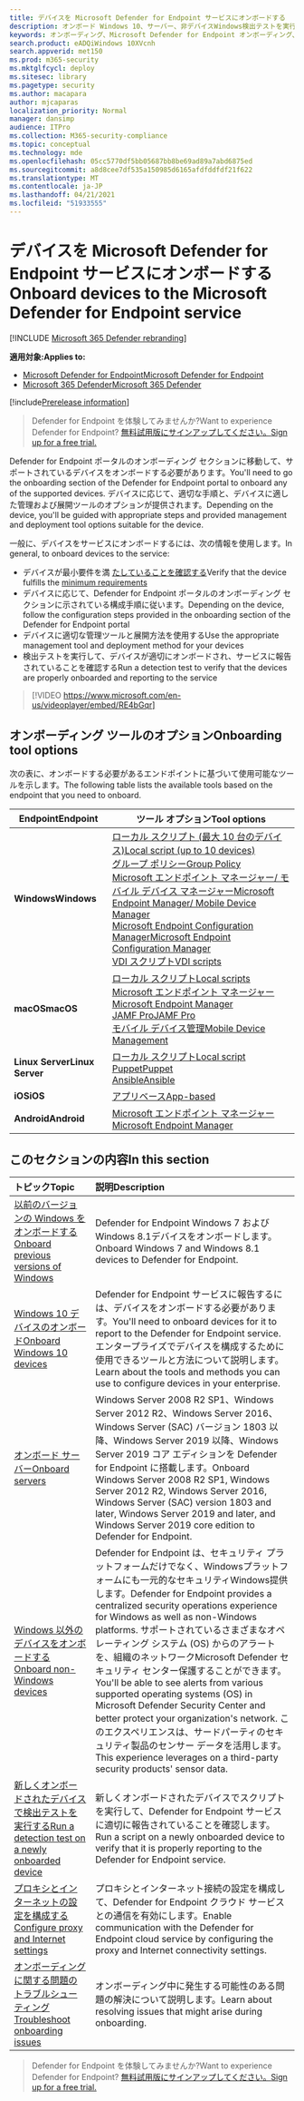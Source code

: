 ```yaml
---
title: デバイスを Microsoft Defender for Endpoint サービスにオンボードする
description: オンボード Windows 10、サーバー、非デバイスWindows検出テストを実行する方法について学習します。
keywords: オンボーディング、Microsoft Defender for Endpoint オンボーディング、sccm、グループ ポリシー、mdm、ローカル スクリプト、検出テスト
search.product: eADQiWindows 10XVcnh
search.appverid: met150
ms.prod: m365-security
ms.mktglfcycl: deploy
ms.sitesec: library
ms.pagetype: security
ms.author: macapara
author: mjcaparas
localization_priority: Normal
manager: dansimp
audience: ITPro
ms.collection: M365-security-compliance
ms.topic: conceptual
ms.technology: mde
ms.openlocfilehash: 05cc5770df5bb05687bb8be69ad89a7abd6875ed
ms.sourcegitcommit: a8d8cee7df535a150985d6165afdfddfdf21f622
ms.translationtype: MT
ms.contentlocale: ja-JP
ms.lasthandoff: 04/21/2021
ms.locfileid: "51933555"
---
```

# <a name="onboard-devices-to-the-microsoft-defender-for-endpoint-service"></a><span data-ttu-id="99072-104">デバイスを Microsoft Defender for Endpoint サービスにオンボードする</span><span class="sxs-lookup"><span data-stu-id="99072-104">Onboard devices to the Microsoft Defender for Endpoint service</span></span>

[!INCLUDE [Microsoft 365 Defender rebranding](../../includes/microsoft-defender.md)]

<span data-ttu-id="99072-105">**適用対象:**</span><span class="sxs-lookup"><span data-stu-id="99072-105">**Applies to:**</span></span>
- [<span data-ttu-id="99072-106">Microsoft Defender for Endpoint</span><span class="sxs-lookup"><span data-stu-id="99072-106">Microsoft Defender for Endpoint</span></span>](https://go.microsoft.com/fwlink/p/?linkid=2154037)
- [<span data-ttu-id="99072-107">Microsoft 365 Defender</span><span class="sxs-lookup"><span data-stu-id="99072-107">Microsoft 365 Defender</span></span>](https://go.microsoft.com/fwlink/?linkid=2118804)

[!include[Prerelease information](../../includes/prerelease.md)]

><span data-ttu-id="99072-108">Defender for Endpoint を体験してみませんか?</span><span class="sxs-lookup"><span data-stu-id="99072-108">Want to experience Defender for Endpoint?</span></span> [<span data-ttu-id="99072-109">無料試用版にサインアップしてください。</span><span class="sxs-lookup"><span data-stu-id="99072-109">Sign up for a free trial.</span></span>](https://www.microsoft.com/microsoft-365/windows/microsoft-defender-atp?ocid=docs-wdatp-onboardconfigure-abovefoldlink)

<span data-ttu-id="99072-110">Defender for Endpoint ポータルのオンボーディング セクションに移動して、サポートされているデバイスをオンボードする必要があります。</span><span class="sxs-lookup"><span data-stu-id="99072-110">You'll need to go the onboarding section of the Defender for Endpoint portal to onboard any of the supported devices.</span></span> <span data-ttu-id="99072-111">デバイスに応じて、適切な手順と、デバイスに適した管理および展開ツールのオプションが提供されます。</span><span class="sxs-lookup"><span data-stu-id="99072-111">Depending on the device, you'll be guided with appropriate steps and provided management and deployment tool options suitable for the device.</span></span> 

<span data-ttu-id="99072-112">一般に、デバイスをサービスにオンボードするには、次の情報を使用します。</span><span class="sxs-lookup"><span data-stu-id="99072-112">In general, to onboard devices to the service:</span></span>

- <span data-ttu-id="99072-113">デバイスが最小要件を満 [たしていることを確認する](minimum-requirements.md)</span><span class="sxs-lookup"><span data-stu-id="99072-113">Verify that the device fulfills the [minimum requirements](minimum-requirements.md)</span></span>
- <span data-ttu-id="99072-114">デバイスに応じて、Defender for Endpoint ポータルのオンボーディング セクションに示されている構成手順に従います。</span><span class="sxs-lookup"><span data-stu-id="99072-114">Depending on the device, follow the configuration steps provided in the onboarding section of the Defender for Endpoint portal</span></span>
- <span data-ttu-id="99072-115">デバイスに適切な管理ツールと展開方法を使用する</span><span class="sxs-lookup"><span data-stu-id="99072-115">Use the appropriate management tool and deployment method for your devices</span></span>
- <span data-ttu-id="99072-116">検出テストを実行して、デバイスが適切にオンボードされ、サービスに報告されていることを確認する</span><span class="sxs-lookup"><span data-stu-id="99072-116">Run a detection test to verify that the devices are properly onboarded and reporting to the service</span></span>

>[!VIDEO https://www.microsoft.com/en-us/videoplayer/embed/RE4bGqr]

## <a name="onboarding-tool-options"></a><span data-ttu-id="99072-117">オンボーディング ツールのオプション</span><span class="sxs-lookup"><span data-stu-id="99072-117">Onboarding tool options</span></span>
<span data-ttu-id="99072-118">次の表に、オンボードする必要があるエンドポイントに基づいて使用可能なツールを示します。</span><span class="sxs-lookup"><span data-stu-id="99072-118">The following table lists the available tools based on the endpoint that you need to onboard.</span></span>

| <span data-ttu-id="99072-119">Endpoint</span><span class="sxs-lookup"><span data-stu-id="99072-119">Endpoint</span></span>     | <span data-ttu-id="99072-120">ツール オプション</span><span class="sxs-lookup"><span data-stu-id="99072-120">Tool options</span></span>                       |
|--------------|------------------------------------------|
| <span data-ttu-id="99072-121">**Windows**</span><span class="sxs-lookup"><span data-stu-id="99072-121">**Windows**</span></span>  |  [<span data-ttu-id="99072-122">ローカル スクリプト (最大 10 台のデバイス)</span><span class="sxs-lookup"><span data-stu-id="99072-122">Local script (up to 10 devices)</span></span>](configure-endpoints-script.md) <br>  [<span data-ttu-id="99072-123">グループ ポリシー</span><span class="sxs-lookup"><span data-stu-id="99072-123">Group Policy</span></span>](configure-endpoints-gp.md) <br>  [<span data-ttu-id="99072-124">Microsoft エンドポイント マネージャー/ モバイル デバイス マネージャー</span><span class="sxs-lookup"><span data-stu-id="99072-124">Microsoft Endpoint Manager/ Mobile Device Manager</span></span>](configure-endpoints-mdm.md) <br>   [<span data-ttu-id="99072-125">Microsoft Endpoint Configuration Manager</span><span class="sxs-lookup"><span data-stu-id="99072-125">Microsoft Endpoint Configuration Manager</span></span>](configure-endpoints-sccm.md) <br> [<span data-ttu-id="99072-126">VDI スクリプト</span><span class="sxs-lookup"><span data-stu-id="99072-126">VDI scripts</span></span>](configure-endpoints-vdi.md)   |
| <span data-ttu-id="99072-127">**macOS**</span><span class="sxs-lookup"><span data-stu-id="99072-127">**macOS**</span></span>    | [<span data-ttu-id="99072-128">ローカル スクリプト</span><span class="sxs-lookup"><span data-stu-id="99072-128">Local scripts</span></span>](mac-install-manually.md) <br> [<span data-ttu-id="99072-129">Microsoft エンドポイント マネージャー</span><span class="sxs-lookup"><span data-stu-id="99072-129">Microsoft Endpoint Manager</span></span>](mac-install-with-intune.md) <br> [<span data-ttu-id="99072-130">JAMF Pro</span><span class="sxs-lookup"><span data-stu-id="99072-130">JAMF Pro</span></span>](mac-install-with-jamf.md) <br> [<span data-ttu-id="99072-131">モバイル デバイス管理</span><span class="sxs-lookup"><span data-stu-id="99072-131">Mobile Device Management</span></span>](mac-install-with-other-mdm.md) |
| <span data-ttu-id="99072-132">**Linux Server**</span><span class="sxs-lookup"><span data-stu-id="99072-132">**Linux Server**</span></span> | [<span data-ttu-id="99072-133">ローカル スクリプト</span><span class="sxs-lookup"><span data-stu-id="99072-133">Local script</span></span>](linux-install-manually.md) <br> [<span data-ttu-id="99072-134">Puppet</span><span class="sxs-lookup"><span data-stu-id="99072-134">Puppet</span></span>](linux-install-with-puppet.md) <br> [<span data-ttu-id="99072-135">Ansible</span><span class="sxs-lookup"><span data-stu-id="99072-135">Ansible</span></span>](linux-install-with-ansible.md)|
| <span data-ttu-id="99072-136">**iOS**</span><span class="sxs-lookup"><span data-stu-id="99072-136">**iOS**</span></span>      | [<span data-ttu-id="99072-137">アプリベース</span><span class="sxs-lookup"><span data-stu-id="99072-137">App-based</span></span>](ios-install.md)                                |
| <span data-ttu-id="99072-138">**Android**</span><span class="sxs-lookup"><span data-stu-id="99072-138">**Android**</span></span>  | [<span data-ttu-id="99072-139">Microsoft エンドポイント マネージャー</span><span class="sxs-lookup"><span data-stu-id="99072-139">Microsoft Endpoint Manager</span></span>](android-intune.md)               | 




## <a name="in-this-section"></a><span data-ttu-id="99072-140">このセクションの内容</span><span class="sxs-lookup"><span data-stu-id="99072-140">In this section</span></span>
<span data-ttu-id="99072-141">トピック</span><span class="sxs-lookup"><span data-stu-id="99072-141">Topic</span></span> | <span data-ttu-id="99072-142">説明</span><span class="sxs-lookup"><span data-stu-id="99072-142">Description</span></span>
:---|:---
[<span data-ttu-id="99072-143">以前のバージョンの Windows をオンボードする</span><span class="sxs-lookup"><span data-stu-id="99072-143">Onboard previous versions of Windows</span></span>](onboard-downlevel.md)| <span data-ttu-id="99072-144">Defender for Endpoint Windows 7 および Windows 8.1デバイスをオンボードします。</span><span class="sxs-lookup"><span data-stu-id="99072-144">Onboard Windows 7 and Windows 8.1 devices to Defender for Endpoint.</span></span> 
[<span data-ttu-id="99072-145">Windows 10 デバイスのオンボード</span><span class="sxs-lookup"><span data-stu-id="99072-145">Onboard Windows 10 devices</span></span>](configure-endpoints.md) | <span data-ttu-id="99072-146">Defender for Endpoint サービスに報告するには、デバイスをオンボードする必要があります。</span><span class="sxs-lookup"><span data-stu-id="99072-146">You'll need to onboard devices for it to report to the Defender for Endpoint service.</span></span> <span data-ttu-id="99072-147">エンタープライズでデバイスを構成するために使用できるツールと方法について説明します。</span><span class="sxs-lookup"><span data-stu-id="99072-147">Learn about the tools and methods you can use to configure devices in your enterprise.</span></span>
[<span data-ttu-id="99072-148">オンボード サーバー</span><span class="sxs-lookup"><span data-stu-id="99072-148">Onboard servers</span></span>](configure-server-endpoints.md) |  <span data-ttu-id="99072-149">Windows Server 2008 R2 SP1、Windows Server 2012 R2、Windows Server 2016、Windows Server (SAC) バージョン 1803 以降、Windows Server 2019 以降、Windows Server 2019 コア エディションを Defender for Endpoint に搭載します。</span><span class="sxs-lookup"><span data-stu-id="99072-149">Onboard Windows Server 2008 R2 SP1, Windows Server 2012 R2, Windows Server 2016, Windows Server (SAC) version 1803 and later, Windows Server 2019 and later, and Windows Server 2019 core edition to Defender for Endpoint.</span></span>
[<span data-ttu-id="99072-150">Windows 以外のデバイスをオンボードする</span><span class="sxs-lookup"><span data-stu-id="99072-150">Onboard non-Windows devices</span></span>](configure-endpoints-non-windows.md) | <span data-ttu-id="99072-151">Defender for Endpoint は、セキュリティ プラットフォームだけでなく、Windowsプラットフォームにも一元的なセキュリティWindows提供します。</span><span class="sxs-lookup"><span data-stu-id="99072-151">Defender for Endpoint provides a centralized security operations experience for Windows as well as non-Windows platforms.</span></span> <span data-ttu-id="99072-152">サポートされているさまざまなオペレーティング システム (OS) からのアラートを、組織のネットワークMicrosoft Defender セキュリティ センター保護することができます。</span><span class="sxs-lookup"><span data-stu-id="99072-152">You'll be able to see alerts from various supported operating systems (OS) in Microsoft Defender Security Center and better protect your organization's network.</span></span> <span data-ttu-id="99072-153">このエクスペリエンスは、サードパーティのセキュリティ製品のセンサー データを活用します。</span><span class="sxs-lookup"><span data-stu-id="99072-153">This experience leverages on a third-party security products' sensor data.</span></span> 
[<span data-ttu-id="99072-154">新しくオンボードされたデバイスで検出テストを実行する</span><span class="sxs-lookup"><span data-stu-id="99072-154">Run a detection test on a newly onboarded device</span></span>](run-detection-test.md) | <span data-ttu-id="99072-155">新しくオンボードされたデバイスでスクリプトを実行して、Defender for Endpoint サービスに適切に報告されていることを確認します。</span><span class="sxs-lookup"><span data-stu-id="99072-155">Run a script on a newly onboarded device to verify that it is properly reporting to the Defender for Endpoint service.</span></span>
[<span data-ttu-id="99072-156">プロキシとインターネットの設定を構成する</span><span class="sxs-lookup"><span data-stu-id="99072-156">Configure proxy and Internet settings</span></span>](configure-proxy-internet.md)| <span data-ttu-id="99072-157">プロキシとインターネット接続の設定を構成して、Defender for Endpoint クラウド サービスとの通信を有効にします。</span><span class="sxs-lookup"><span data-stu-id="99072-157">Enable communication with the Defender for Endpoint cloud service by configuring the proxy and Internet connectivity settings.</span></span>
[<span data-ttu-id="99072-158">オンボーディングに関する問題のトラブルシューティング</span><span class="sxs-lookup"><span data-stu-id="99072-158">Troubleshoot onboarding issues</span></span>](troubleshoot-onboarding.md) | <span data-ttu-id="99072-159">オンボーディング中に発生する可能性のある問題の解決について説明します。</span><span class="sxs-lookup"><span data-stu-id="99072-159">Learn about resolving issues that might arise during onboarding.</span></span>

><span data-ttu-id="99072-160">Defender for Endpoint を体験してみませんか?</span><span class="sxs-lookup"><span data-stu-id="99072-160">Want to experience Defender for Endpoint?</span></span> [<span data-ttu-id="99072-161">無料試用版にサインアップしてください。</span><span class="sxs-lookup"><span data-stu-id="99072-161">Sign up for a free trial.</span></span>](https://www.microsoft.com/microsoft-365/windows/microsoft-defender-atp?ocid=docs-wdatp-onboardconfigure-belowfoldlink)
